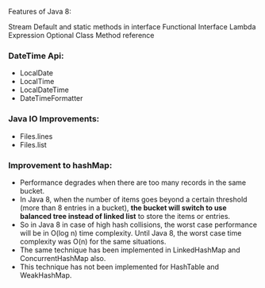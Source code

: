 
Features of Java 8:

Stream
Default and static methods in interface
Functional Interface
Lambda Expression
Optional Class
Method reference

### DateTime Api:

* LocalDate
* LocalTime
* LocalDateTime
* DateTimeFormatter


### Java IO Improvements:

* Files.lines
* Files.list

### Improvement to hashMap:

* Performance degrades when there are too many records in the same bucket.
* In Java 8, when the number of items goes beyond a certain threshold (more than 8 entries in a bucket), **the bucket will switch to use balanced tree instead of linked list** to store the items or entries.
* So in Java 8 in case of high hash collisions, the worst case performance will be in O(log n) time complexity. Until Java 8, the worst case time complexity was O(n) for the same situations.
* The same technique has been implemented in LinkedHashMap and ConcurrentHashMap also.
* This technique has not been implemented for HashTable and WeakHashMap.

